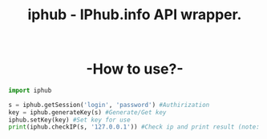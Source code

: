 <h1 align="center">iphub - IPhub.info API wrapper.</h1>

<br>

<h1 align="center"> -How to use?- </h1>

```python
import iphub

s = iphub.getSession('login', 'password') #Authirization
key = iphub.generateKey(s) #Generate/Get key
iphub.setKey(key) #Set key for use
print(iphub.checkIP(s, '127.0.0.1')) #Check ip and print result (note: Auto regenerate key if expired)
```